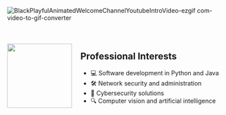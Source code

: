 ![BlackPlayfulAnimatedWelcomeChannelYoutubeIntroVideo-ezgif com-video-to-gif-converter](https://github.com/user-attachments/assets/3a4b254f-6a26-478b-b084-f9272d324c80)

#

<div style="display: flex; align-items: center;">
  <div>
    <img src="https://github.com/user-attachments/assets/5bcd2a28-cb41-430b-b877-29a4610d07c8" width="150" />
  </div>
  <div style="margin-left: 20px;">
    <h2>Professional Interests</h2>
    <ul>
      <li>💻 Software development in Python and Java</li>
      <li>🛠 Network security and administration</li>
      <li>🚀 Cybersecurity solutions</li>
      <li>🔍 Computer vision and artificial intelligence</li>
    </ul>
  </div>
</div>
